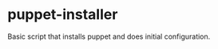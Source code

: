 puppet-installer
================

Basic script that installs puppet and does initial configuration.
